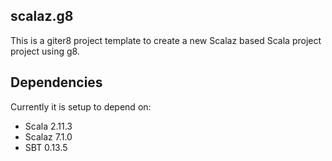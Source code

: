## scalaz.g8

This is a giter8 project template to create a new Scalaz based Scala project
project using g8.

## Dependencies

Currently it is setup to depend on:

* Scala 2.11.3
* Scalaz 7.1.0
* SBT 0.13.5

